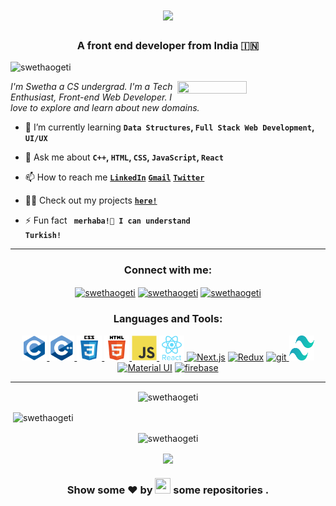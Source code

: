 <!-- <h1 align="center">Hi <img src="https://imgur.com/CTPzCrS.gif" height=30px width=30px>, I'm Aniket Kumar</h1> -->
<h1 align="center">
  <a href="https://git.io/typing-svg">
    <img src="https://readme-typing-svg.herokuapp.com/?lines=Hello,+There!+👋;This+is+Swetha+🦄;Nice+to+meet+you!+🚀;Have+a+great+day✨&center=true&size=30">
  </a>
</h1>

<h3 align="center">A front end developer from India 🇮🇳</h3>

<p align="left"> <img src="https://komarev.com/ghpvc/?username=swethaogeti&label=Profile%20views&color=0e75b6&style=flat" alt="swethaogeti" /> </p>

<img src="https://cdn.dribbble.com/users/3873964/screenshots/14523057/media/02a1ca5dc4e5faacfac8e754195b118c.gif" height=47% width=47% align="right">

<p><i> I'm Swetha a CS undergrad. I'm a Tech Enthusiast, Front-end Web Developer. I love to explore and learn about new domains.</i></p>

- 🌱 I’m currently learning **<code>Data Structures</code>, <code>Full Stack Web Development</code>, <code>UI/UX</code>**

- 💬 Ask me about **<code>C++</code>, <code>HTML</code>, <code>CSS</code>, <code>JavaScript</code>, <code>React</code>**

- 📫 How to reach me **<code><a href="https://www.linkedin.com/in/swetha-ogeti/">LinkedIn</a></code>** **<code>[Gmail](mailto:swethaogeti555@gmail.com)</code>** **<code><a href="https://twitter.com/SwethaOgeti/">Twitter</a></code>**

- 👨‍💻 Check out my projects **<code>[here!](https://github.com/swethaogeti?tab=repositories)</code>**

- ⚡ Fun fact **<code>
merhaba!👋 I can understand Turkish!</code>**

<hr>
<h3 align="center">Connect with me:</h3>
<p align="center">
<a href="https://www.linkedin.com/in/swetha-ogeti/" target="blank"><img align="center" src="https://raw.githubusercontent.com/rahuldkjain/github-profile-readme-generator/master/src/images/icons/Social/linked-in-alt.svg" alt="swethaogeti" height="30" width="40" /></a>
<a href="https://instagram.com/swetha_ogeti" target="blank"><img align="center" src="https://raw.githubusercontent.com/rahuldkjain/github-profile-readme-generator/master/src/images/icons/Social/instagram.svg" alt="swethaogeti" height="30" width="40" /></a>
<a href="https://twitter.com/SwethaOgeti/" target="blank"><img align="center" src="https://raw.githubusercontent.com/rahuldkjain/github-profile-readme-generator/master/src/images/icons/Social/twitter.svg" alt="swethaogeti" height="30" width="40" /></a>


</p>

<h3 align="center">Languages and Tools:</h3>
<p align="center"> 
<a href="https://www.cprogramming.com/" target="_blank"> <img src="https://raw.githubusercontent.com/devicons/devicon/master/icons/c/c-original.svg" alt="c" width="40" height="40"/> </a>
<a href="https://www.w3schools.com/cpp/" target="_blank"> <img src="https://raw.githubusercontent.com/devicons/devicon/master/icons/cplusplus/cplusplus-original.svg" alt="cplusplus" width="40" height="40"/> </a>
<a href="https://www.w3schools.com/css/" target="_blank"> <img src="https://raw.githubusercontent.com/devicons/devicon/master/icons/css3/css3-original-wordmark.svg" alt="css3" width="40" height="40"/> </a>
<a href="https://www.w3.org/html/" target="_blank"> <img src="https://raw.githubusercontent.com/devicons/devicon/master/icons/html5/html5-original-wordmark.svg" alt="html5" width="40" height="40"/> </a> 
<a href="https://developer.mozilla.org/en-US/docs/Web/JavaScript" target="_blank"> <img src="https://raw.githubusercontent.com/devicons/devicon/master/icons/javascript/javascript-original.svg" alt="javascript" width="40" height="40"/> </a>
<a href="https://reactjs.org/" target="_blank" rel="noreferrer"> <img src="https://raw.githubusercontent.com/devicons/devicon/master/icons/react/react-original-wordmark.svg" alt="react" width="40" height="40"/> </a>
<a href="https://nextjs.org/" title="Next.js"><img src="https://github.com/get-icon/geticon/raw/master/icons/nextjs-icon.svg" alt="Next.js" width="40px" height="40px"></a>
<a href="https://redux.js.org/" title="Redux"><img src="https://github.com/get-icon/geticon/raw/master/icons/redux.svg" alt="Redux" width="40px" height="40px"></a>
<a href="https://git-scm.com/" target="_blank"> <img src="https://www.vectorlogo.zone/logos/git-scm/git-scm-icon.svg" alt="git" width="40" height="40"/> </a>
<a href="https://tailwindcss.com/"> <img src="https://raw.githubusercontent.com/aniftyco/awesome-tailwindcss/06368ccf0e04a654b4f600eed59a55440cadc431/assets/logo.svg" alt="bootstrap" width="40" height="40"/> </a> 
<a href="https://material-ui.com/" title="Material UI"><img src="https://github.com/get-icon/geticon/raw/master/icons/material-ui.svg" alt="Material UI" width="40px" height="40px"></a>
<a href="https://firebase.google.com/" target="_blank" rel="noreferrer"> <img src="https://www.vectorlogo.zone/logos/firebase/firebase-icon.svg" alt="firebase" width="40" height="40"/></a>

<hr>
<p align="center"><img align="center" src="https://github-readme-stats.vercel.app/api/top-langs?username=swethaogeti&show_icons=true&locale=en&layout=compact" alt="swethaogeti" /></p>

<p>&nbsp;<img align="center" src="https://github-readme-stats.vercel.app/api?username=swethaogeti&show_icons=true&locale=en" alt="swethaogeti" /></p>

<p align="center"><img align="center" src="https://github-readme-streak-stats.herokuapp.com/?user=swethaogeti&" alt="swethaogeti" /></p>

<p align = "center">
  <img src = "https://activity-graph.herokuapp.com/graph?username=swethaogeti&theme=react-dark" align = "center">
</p>

<h3 align="center">Show some ❤ by <img src="https://imgur.com/o7ncZFp.jpg" height=25px width=25px> some repositories .</h3>
